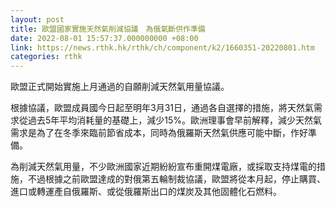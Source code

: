 ```yaml
---
layout: post
title: 歐盟國家實施天然氣削減協議　為俄氣斷供作準備
date: 2022-08-01 15:57:37.000000000 +08:00
link: https://news.rthk.hk/rthk/ch/component/k2/1660351-20220801.htm
categories: rthk
---
```


歐盟正式開始實施上月通過的自願削減天然氣用量協議。

根據協議，歐盟成員國今日起至明年3月31日，通過各自選擇的措施，將天然氣需求從過去5年平均消耗量的基礎上，減少15%。歐洲理事會早前解釋，減少天然氣需求是為了在冬季來臨前節省成本，同時為俄羅斯天然氣供應可能中斷，作好準備。

為削減天然氣用量，不少歐洲國家近期紛紛宣布重開煤電廠，或採取支持煤電的措施，不過根據之前歐盟達成的對俄第五輪制裁協議，歐盟將從本月起，停止購買、進口或轉運產自俄羅斯、或從俄羅斯出口的煤炭及其他固體化石燃料。
